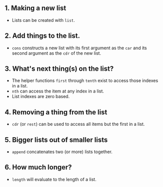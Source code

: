 ## 1. Making a new list

- Lists can be created with `list`.

## 2. Add things to the list.

- `cons` constructs a new list with its first argument as the `car` and its second argument as the `cdr` of the new list.

## 3. What's next thing(s) on the list?

- The helper functions `first` through `tenth` exist to access those indexes in a list.
- `nth` can access the item at any index in a list.
- List indexes are zero based.

## 4. Removing a thing from the list

- `cdr` (or `rest`) can be used to access all items but the first in a list.

## 5. Bigger lists out of smaller lists

- `append` concatenates two (or more) lists together.

## 6. How much longer?

- `length` will evaluate to the length of a list.
